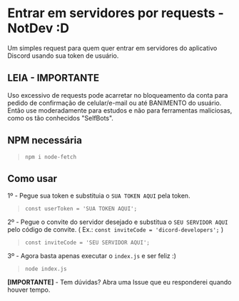 # Entrar em servidores por requests - NotDev :D
Um simples request para quem quer entrar em servidores do aplicativo Discord usando sua token de usuário.

## LEIA - IMPORTANTE
Uso excessivo de requests pode acarretar no bloqueamento da conta para pedido de confirmação de celular/e-mail ou até BANIMENTO do usuário. Então use moderadamente para estudos e não para ferramentas maliciosas, como os tão conhecidos "SelfBots".

## NPM necessária
> ```BATCH
> npm i node-fetch

## Como usar
1º - Pegue sua token e substituia o `SUA TOKEN AQUI` pela token.
> ```JS
> const userToken = 'SUA TOKEN AQUI';
2º - Pegue o convite do servidor desejado e substitua o `SEU SERVIDOR AQUI` pelo código de convite. ( Ex.: `const inviteCode = 'dicord-developers';` )
> ```JS
> const inviteCode = 'SEU SERVIDOR AQUI';
3º - Agora basta apenas executar o `index.js` e ser feliz :)
> ```BATCH
> node index.js

**[IMPORTANTE]** - Tem dúvidas? Abra uma Issue que eu responderei quando houver tempo.
